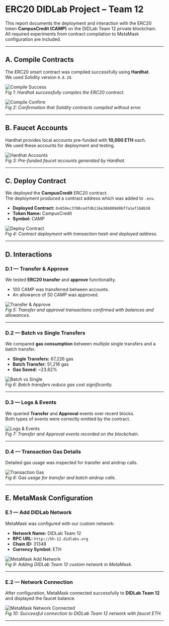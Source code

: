 # ERC20 DIDLab Project – Team 12

This report documents the deployment and interaction with the ERC20 token **CampusCredit (CAMP)** on the DIDLab Team 12 private blockchain.  
All required experiments from contract compilation to MetaMask configuration are included.

---

## A. Compile Contracts

The ERC20 smart contract was compiled successfully using **Hardhat**.  
We used Solidity version `0.8.28`.

![Compile Success](./compile_success.png)  
*Fig 1: Hardhat successfully compiles the ERC20 contract.*

![Compile Confirm](./compile_confirm.png)  
*Fig 2: Confirmation that Solidity contracts compiled without error.*

---

## B. Faucet Accounts

Hardhat provides local accounts pre-funded with **10,000 ETH** each.  
We used these accounts for deployment and testing.

![Hardhat Accounts](./hardhat_accounts.png)  
*Fig 3: Pre-funded faucet accounts generated by Hardhat.*

---

## C. Deploy Contract

We deployed the **CampusCredit** ERC20 contract.  
The deployment produced a contract address which was added to `.env`.

- **Deployed Contract:** `0x850ec3780cedfdb116e38b009d0bf7a1ef1b8b38`  
- **Token Name:** CampusCredit  
- **Symbol:** CAMP

![Deploy Contract](./deploy_contract.png)  
*Fig 4: Contract deployment with transaction hash and deployed address.*

---

## D. Interactions

### D.1 — Transfer & Approve
We tested **ERC20 transfer** and **approve** functionality.  
- 100 CAMP was transferred between accounts.  
- An allowance of 50 CAMP was approved.

![Transfer & Approve](./transfer_approve.png)  
*Fig 5: Transfer and approval transactions confirmed with balances and allowances.*

---

### D.2 — Batch vs Single Transfers
We compared **gas consumption** between multiple single transfers and a batch transfer.

- **Single Transfers:** 67,226 gas  
- **Batch Transfer:** 51,216 gas  
- **Gas Saved:** ~23.82%

![Batch vs Single](./batch_vs_single.png)  
*Fig 6: Batch transfers reduce gas cost significantly.*

---

### D.3 — Logs & Events
We queried **Transfer** and **Approval** events over recent blocks.  
Both types of events were correctly emitted by the contract.

![Logs & Events](./logs_events.png)  
*Fig 7: Transfer and Approval events recorded on the blockchain.*

---

### D.4 — Transaction Gas Details
Detailed gas usage was inspected for transfer and airdrop calls.

![Transaction Gas](./transactions_gas.png)  
*Fig 8: Gas usage for transfer and batch airdrop calls.*

---

## E. MetaMask Configuration

### E.1 — Add DIDLab Network
MetaMask was configured with our custom network:  

- **Network Name:** DIDLab Team 12  
- **RPC URL:** `http://hh-12.didlabs.org`  
- **Chain ID:** 31348  
- **Currency Symbol:** ETH  

![MetaMask Add Network](./metamask_add_network.png)  
*Fig 9: Adding DIDLab Team 12 custom network in MetaMask.*

---

### E.2 — Network Connection
After configuration, MetaMask connected successfully to **DIDLab Team 12** and displayed the faucet balance.

![MetaMask Network Connected](./metamask_network_connected.png)  
*Fig 10: Successful connection to DIDLab Team 12 network with faucet ETH.*

---

 


